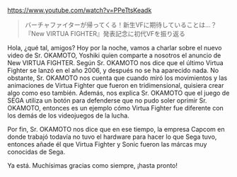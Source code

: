 https://www.youtube.com/watch?v=PPeTtsKeadk

> バーチャファイターが帰ってくる！新生VFに期待していることは…？『New VIRTUA FIGHTER』発表記念に初代VFを振り返る 

Hola, ¿qué tal, amigos? Hoy por la noche, vamos a charlar sobre el nuevo video de Sr. OKAMOTO, Yoshiki quien comparte a nosotros el anuncio de New VIRTUA FIGHTER. Según Sr. OKAMOTO nos dice que el último Virtua Fighter se lanzó en el año 2006, y después no se ha aparecido nada. No obstante, Sr. OKAMOTO nos cuenta que cuando miró los movimientos y las animaciones de Virtua Fighter que fueron en tridimensional, quisiera crear algo como eso también. Además, nos explica Sr. OKAMOTO que el juego de SEGA utiliza un botón para defenderse que no pudo soler oprimir Sr. OKAMOTO, entonces es un ejemplo cómo Virtua Fighter fue diferente con los demás de los videojuegos de la lucha.

Por fin, Sr. OKAMOTO nos dice que en ese tiempo, la empresa Capcom en donde trabajó todavía no tuvo el hardware para hacer lo que Sega tuvo, entonces añade él que Virtua Fighter y Sonic fueron las márcas muy conocidas de Sega.

Ya está. Muchísimas gracias como siempre, ¡hasta pronto!
